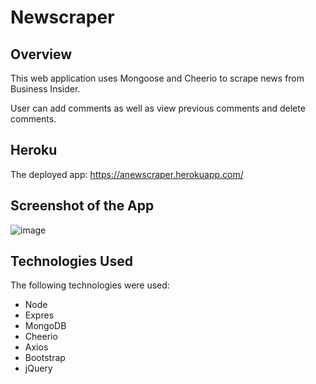 # Newscraper

## Overview

This web application uses Mongoose and Cheerio to scrape news from Business Insider.

User can add comments as well as view previous comments and delete comments.

## Heroku
The deployed app: https://anewscraper.herokuapp.com/

## Screenshot of the App

![image](https://user-images.githubusercontent.com/34113550/39734217-3958bb32-5244-11e8-86d3-e1118b5d4489.png)

## Technologies Used
The following technologies were used:

- Node
- Expres
- MongoDB
- Cheerio
- Axios
- Bootstrap
- jQuery
